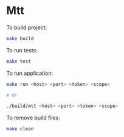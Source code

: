 # Mtt

To build project:
```bash
make build
```

To run tests:
```bash
make test
```

To run application:
```bash
make run <host> <port> <token> <scope>

# Or

./build/mtt <host> <port> <token> <scope>
```

To remove build files:
```bash
make clean
```